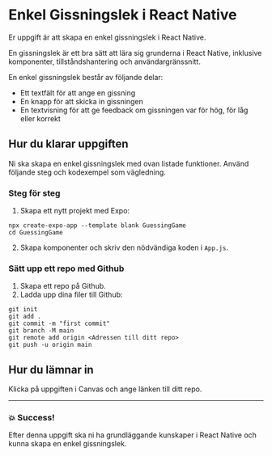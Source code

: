 # Enkel Gissningslek i React Native

Er uppgift är att skapa en enkel gissningslek i React Native.

En gissningslek är ett bra sätt att lära sig grunderna i React Native, inklusive komponenter, tillståndshantering och användargränssnitt.

En enkel gissningslek består av följande delar:

- Ett textfält för att ange en gissning
- En knapp för att skicka in gissningen
- En textvisning för att ge feedback om gissningen var för hög, för låg eller korrekt

## Hur du klarar uppgiften

Ni ska skapa en enkel gissningslek med ovan listade funktioner. Använd följande steg och kodexempel som vägledning.

### Steg för steg

1. Skapa ett nytt projekt med Expo:

```
npx create-expo-app --template blank GuessingGame 
cd GuessingGame
```

2. Skapa komponenter och skriv den nödvändiga koden i `App.js`.

### Sätt upp ett repo med Github

1. Skapa ett repo på Github.
2. Ladda upp dina filer till Github:

```
git init
git add .
git commit -m "first commit"
git branch -M main
git remote add origin <Adressen till ditt repo>
git push -u origin main
```

## Hur du lämnar in

Klicka på uppgiften i Canvas och ange länken till ditt repo.

---

### :boom: Success!

Efter denna uppgift ska ni ha grundläggande kunskaper i React Native och kunna skapa en enkel gissningslek.
